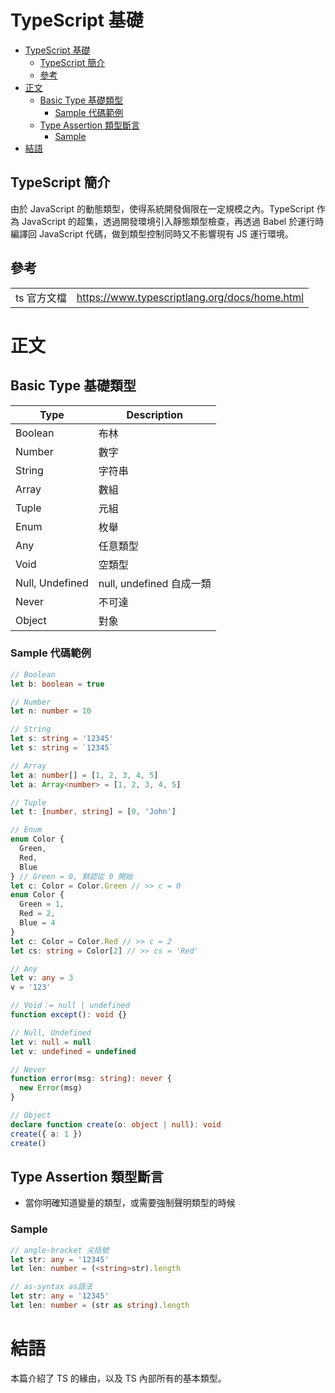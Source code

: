 # TypeScript 基礎

<!-- TOC -->

- [TypeScript 基礎](#typescript-基礎)
    - [TypeScript 簡介](#typescript-簡介)
    - [參考](#參考)
- [正文](#正文)
    - [Basic Type 基礎類型](#basic-type-基礎類型)
        - [Sample 代碼範例](#sample-代碼範例)
    - [Type Assertion 類型斷言](#type-assertion-類型斷言)
        - [Sample](#sample)
- [結語](#結語)

<!-- /TOC -->

## TypeScript 簡介

由於 JavaScript 的動態類型，使得系統開發侷限在一定規模之內。TypeScript 作為 JavaScript 的超集，透過開發環境引入靜態類型檢查，再透過 Babel 於運行時編譯回 JavaScript 代碼，做到類型控制同時又不影響現有 JS 運行環境。

## 參考

<table>
    <tr>
        <td>ts 官方文檔</td>
        <td><a href="https://www.typescriptlang.org/docs/home.html">https://www.typescriptlang.org/docs/home.html</a></td>
    </tr>
</table>

# 正文

## Basic Type 基礎類型

| Type            | Description              |
| --------------- | ------------------------ |
| Boolean         | 布林                     |
| Number          | 數字                     |
| String          | 字符串                   |
| Array           | 數組                     |
| Tuple           | 元組                     |
| Enum            | 枚舉                     |
| Any             | 任意類型                 |
| Void            | 空類型                   |
| Null, Undefined | null, undefined 自成一類 |
| Never           | 不可達                   |
| Object          | 對象                     |

### Sample 代碼範例

```ts
// Boolean
let b: boolean = true

// Number
let n: number = 10

// String
let s: string = '12345'
let s: string = `12345`

// Array
let a: number[] = [1, 2, 3, 4, 5]
let a: Array<number> = [1, 2, 3, 4, 5]

// Tuple
let t: [number, string] = [0, 'John']

// Enum
enum Color {
  Green,
  Red,
  Blue
} // Green = 0, 默認從 0 開始
let c: Color = Color.Green // >> c = 0
enum Color {
  Green = 1,
  Red = 2,
  Blue = 4
}
let c: Color = Color.Red // >> c = 2
let cs: string = Color[2] // >> cs = 'Red'

// Any
let v: any = 3
v = '123'

// Void：= null | undefined
function except(): void {}

// Null, Undefined
let v: null = null
let v: undefined = undefined

// Never
function error(msg: string): never {
  new Error(msg)
}

// Object
declare function create(o: object | null): void
create({ a: 1 })
create()
```

## Type Assertion 類型斷言

- 當你明確知道變量的類型，或需要強制聲明類型的時候

### Sample

```ts
// angle-bracket 尖括號
let str: any = '12345'
let len: number = (<string>str).length

// as-syntax as語法
let str: any = '12345'
let len: number = (str as string).length
```

# 結語

本篇介紹了 TS 的緣由，以及 TS 內部所有的基本類型。
